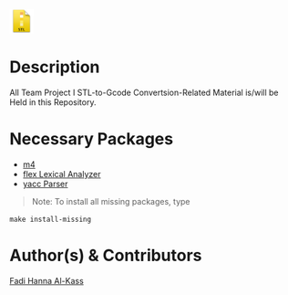 <img src="interface/imgs/stl.png" alt="STL File Icon" height="42" width="42">


Description
===========
All Team Project I STL-to-Gcode Convertsion-Related Material is/will be Held in this Repository.



Necessary Packages
==================
* [m4](http://www.gnu.org/software/m4/)
* [flex Lexical Analyzer](https://www.gnu.org/software/flex/)
* [yacc Parser](http://en.wikipedia.org/wiki/Yacc)



> Note: To install all missing packages, type

	make install-missing


Author(s) & Contributors
========================
[Fadi Hanna Al-Kass](http://fadialkass.blogspot.com)
